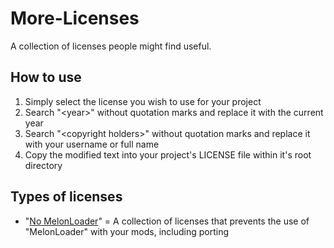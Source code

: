 # More-Licenses
A collection of licenses people might find useful.

## How to use
1. Simply select the license you wish to use for your project
2. Search "\<year\>" without quotation marks and replace it with the current year
3. Search "\<copyright holders\>" without quotation marks and replace it with your username or full name
4. Copy the modified text into your project's LICENSE file within it's root directory

## Types of licenses
- "[No MelonLoader](https://github.com/AtiLion/More-Licenses/tree/main/No%20MelonLoader)" = A collection of licenses that prevents the use of "MelonLoader" with your mods, including porting
